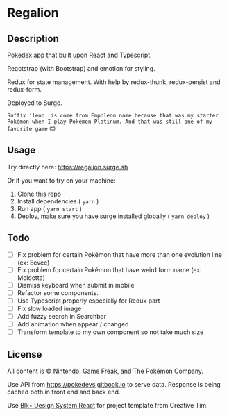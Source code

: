 # Regalion

## Description

Pokedex app that built upon React and Typescript.

Reactstrap (with Bootstrap) and emotion for styling.

Redux for state management. With help by redux-thunk, redux-persist and redux-form.

Deployed to Surge.

`Suffix 'leon' is come from Empoleon name because that was my starter Pokémon when I play Pokémon Platinum. And that was still one of my favorite game` :heart_eyes:

## Usage

Try directly here: https://regalion.surge.sh

Or if you want to try on your machine:

1. Clone this repo
2. Install dependencies ( `yarn` )
3. Run app ( `yarn start` )
4. Deploy, make sure you have surge installed globally ( `yarn deploy` )

## Todo

- [ ] Fix problem for certain Pokémon that have more than one evolution line (ex: Eevee)
- [ ] Fix problem for certain Pokémon that have weird form name (ex: Meloetta)
- [ ] Dismiss keyboard when submit in mobile
- [ ] Refactor some components.
- [ ] Use Typescript properly especially for Redux part
- [ ] Fix slow loaded image
- [ ] Add fuzzy search in Searchbar
- [ ] Add animation when appear / changed
- [ ] Transform template to my own component so not take much size

## License

All content is © Nintendo, Game Freak, and The Pokémon Company.

Use API from https://pokedevs.gitbook.io to serve data. Response is being cached both in front end and back end.

Use [Blk• Design System React](https://github.com/creativetimofficial/blk-design-system-react) for project template from Creative Tim.
